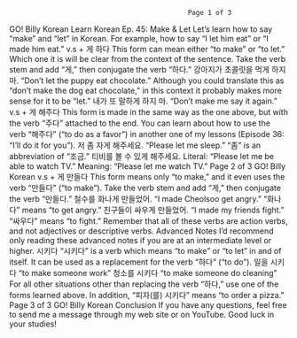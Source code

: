                                                  Page 1 of 3
GO! Billy Korean
Learn Korean Ep. 45: Make & Let
Let’s learn how to say “make” and “let” in Korean. For example, how to say “I let him eat” or
“I made him eat.”
v.s + 게 하다
This form can mean either “to make” or “to let.” Which one it is will be clear from the
context of the sentence.
Take the verb stem and add “게,” then conjugate the verb “하다.”
강아지가 초콜릿을 먹게 하지 마.
“Don’t let the puppy eat chocolate.”
Although you could translate this as “don’t make the dog eat chocolate,” in this context it
probably makes more sense for it to be “let.”
내가 또 말하게 하지 마.
“Don’t make me say it again.”
v.s + 게 해주다
This form is made in the same way as the one above, but with the verb “주다” attached to
the end. You can learn about how to use the verb “해주다” (“to do as a favor”) in another
one of my lessons (Episode 36: “I’ll do it for you”).
저 좀 자게 해주세요.
“Please let me sleep.”
“좀” is an abbreviation of “조금.”
티비를 볼 수 있게 해주세요.
Literal: “Please let me be able to watch TV.”
Meaning: “Please let me watch TV.”
Page 2 of 3
GO! Billy Korean
v.s + 게 만들다
This form means only “to make,” and it even uses the verb “만들다” (“to make”).
Take the verb stem and add “게,” then conjugate the verb “만들다.”
철수를 화나게 만들었어.
“I made Cheolsoo get angry.”
“화나다” means “to get angry.”
친구들이 싸우게 만들었어.
“I made my friends fight.”
“싸우다” means “to fight.”
Remember that all of these verbs are action verbs, and not adjectives or descriptive verbs.
Advanced Notes
I’d recommend only reading these advanced notes if you are at an intermediate level or higher.
시키다
“시키다” is a verb which means “to make” or “to let” in and of itself. It can be used as a replacement for the verb
“하다” (“to do”).
일을 시키다
“to make someone work”
청소를 시키다
“to make someone do cleaning”
For all other situations other than replacing the verb “하다,” use one of the forms learned above.
In addition, “피자(를) 시키다” means “to order a pizza.”
Page 3 of 3
GO! Billy Korean
Conclusion
If you have any questions, feel free to send me a message through my web site or on
YouTube. Good luck in your studies!